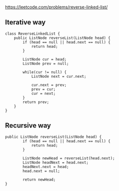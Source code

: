https://leetcode.com/problems/reverse-linked-list/

## Iterative way
    class ReverseLinkedList {
        public ListNode reverseList(ListNode head) {
            if (head == null || head.next == null) {
                return head;
            }

            ListNode cur = head;
            ListNode prev = null;

            while(cur != null) {
                ListNode next = cur.next;
                
                cur.next = prev;
                prev = cur;
                cur = next;
            }        
            return prev;
        }
    }

## Recursive way

    public ListNode reverseList(ListNode head) {
            if (head == null || head.next == null) {
                return head;
            }
            
            ListNode newHead = reverseList(head.next);
            ListNode headNext = head.next;
            headNext.next = head;
            head.next = null;
            
            return newHead;    
    }
